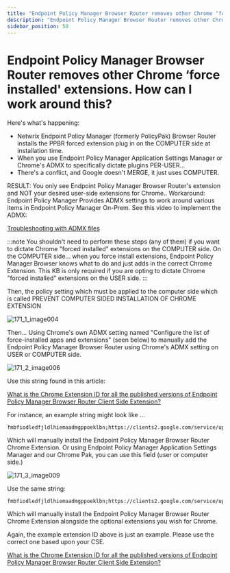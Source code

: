 ```yaml
---
title: "Endpoint Policy Manager Browser Router removes other Chrome ‘force installed' extensions. How can I work around this?"
description: "Endpoint Policy Manager Browser Router removes other Chrome ‘force installed' extensions. How can I work around this?"
sidebar_position: 50
---
```


# Endpoint Policy Manager Browser Router removes other Chrome ‘force installed' extensions. How can I work around this?

Here's what's happening:

- Netwrix Endpoint Policy Manager (formerly PolicyPak) Browser Router installs the PPBR forced
  extension plug in on the COMPUTER side at installation time.
- When you use Endpoint Policy Manager Application Settings Manager or Chrome's ADMX to specifically
  dictate plugins PER-USER...
- There's a conflict, and Google doesn't MERGE, it just uses COMPUTER.

RESULT: You only see Endpoint Policy Manager Browser Router's extension and NOT your desired
user-side extensions for Chrome.. Workaround: Endpoint Policy Manager Provides ADMX settings to work
around various items in Endpoint Policy Manager On-Prem. See this video to implement the ADMX:

[Troubleshooting with ADMX files](/docs/endpointpolicymanager/knowledgebase/gettingstarted/videolearningcenter/troubleshooting/admxfiles.md)

:::note
You shouldn't need to perform these steps (any of them) if you want to dictate Chrome
"forced installed" extensions on the COMPUTER side. On the COMPUTER side... when you force install
extensions, Endpoint Policy Manager Browser knows what to do and just adds in the correct Chrome
Extension. This KB is only required if you are opting to dictate Chrome "forced installed"
extensions on the USER side.
:::


Then, the policy setting which must be applied to the computer side which is called PREVENT COMPUTER
SIDED INSTALLATION OF CHROME EXTENSION

![171_1_image004](assets/chrome/171_1_image004.webp)

Then… Using Chrome's own ADMX setting named "Configure the list of force-installed apps and
extensions" (seen below) to manually add the Endpoint Policy Manager Browser Router using Chrome's
ADMX setting on USER or COMPUTER side.

![171_2_image006](assets/chrome/171_2_image006.webp)

Use this string found in this article:

[What is the Chrome Extension ID for all the published versions of Endpoint Policy Manager Browser Router Client Side Extension?](/docs/endpointpolicymanager/knowledgebase/browserrouter/knowledgebase/troubleshooting/chromeextensionid.md)

For instance, an example string might look like …

```
fmbfiodledfjldlhiemaadmgppoeklbn;https://clients2.google.com/service/update2/crx
```

Which will manually install the Endpoint Policy Manager Browser Router Chrome Extension. Or using
Endpoint Policy Manager Application Settings Manager and our Chrome Pak, you can use this field
(user or computer side.)

![171_3_image009](assets/chrome/171_3_image009.webp)

Use the same string:

```
fmbfiodledfjldlhiemaadmgppoeklbn;https://clients2.google.com/service/update2/crx.
```

Which will manually install the Endpoint Policy Manager Browser Router Chrome Extension alongside
the optional extensions you wish for Chrome.

Again, the example extension ID above is just an example. Please use the correct one based upon your
CSE.

[What is the Chrome Extension ID for all the published versions of Endpoint Policy Manager Browser Router Client Side Extension?](/docs/endpointpolicymanager/knowledgebase/browserrouter/knowledgebase/troubleshooting/chromeextensionid.md)
